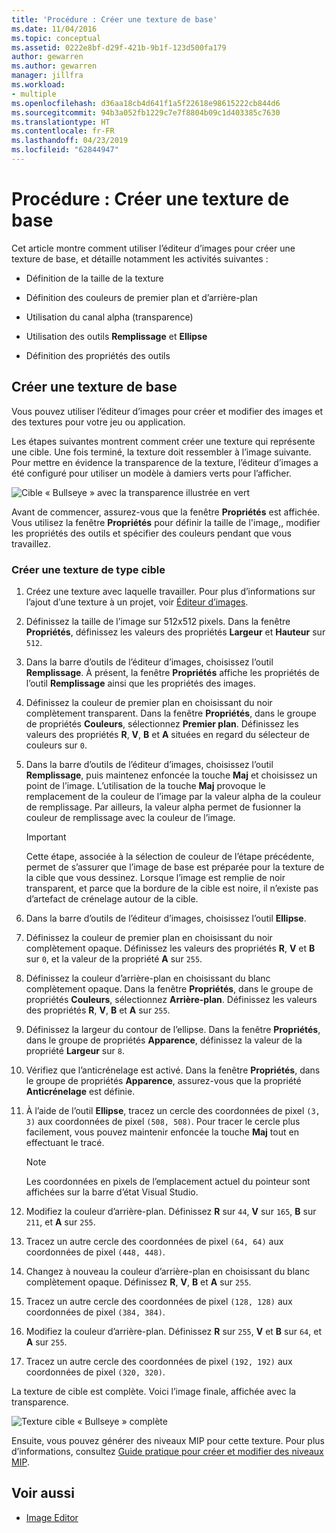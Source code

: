 ```yaml
---
title: 'Procédure : Créer une texture de base'
ms.date: 11/04/2016
ms.topic: conceptual
ms.assetid: 0222e8bf-d29f-421b-9b1f-123d500fa179
author: gewarren
ms.author: gewarren
manager: jillfra
ms.workload:
- multiple
ms.openlocfilehash: d36aa18cb4d641f1a5f22618e98615222cb844d6
ms.sourcegitcommit: 94b3a052fb1229c7e7f8804b09c1d403385c7630
ms.translationtype: HT
ms.contentlocale: fr-FR
ms.lasthandoff: 04/23/2019
ms.locfileid: "62844947"
---
```

# <a name="how-to-create-a-basic-texture"></a>Procédure : Créer une texture de base

Cet article montre comment utiliser l’éditeur d’images pour créer une texture de base, et détaille notamment les activités suivantes :

- Définition de la taille de la texture

- Définition des couleurs de premier plan et d’arrière-plan

- Utilisation du canal alpha (transparence)

- Utilisation des outils **Remplissage** et **Ellipse**

- Définition des propriétés des outils

## <a name="create-a-basic-texture"></a>Créer une texture de base

Vous pouvez utiliser l’éditeur d’images pour créer et modifier des images et des textures pour votre jeu ou application.

Les étapes suivantes montrent comment créer une texture qui représente une cible. Une fois terminé, la texture doit ressembler à l’image suivante. Pour mettre en évidence la transparence de la texture, l’éditeur d’images a été configuré pour utiliser un modèle à damiers verts pour l’afficher.

![Cible « Bullseye » avec la transparence illustrée en vert](../designers/media/digit-bullseye-texture-in-editor.png)

Avant de commencer, assurez-vous que la fenêtre **Propriétés** est affichée. Vous utilisez la fenêtre **Propriétés** pour définir la taille de l'image,, modifier les propriétés des outils et spécifier des couleurs pendant que vous travaillez.

### <a name="create-a-bullseye-target-texture"></a>Créer une texture de type cible

1. Créez une texture avec laquelle travailler. Pour plus d’informations sur l’ajout d’une texture à un projet, voir [Éditeur d’images](../designers/image-editor.md#get-started).

2. Définissez la taille de l’image sur 512x512 pixels. Dans la fenêtre **Propriétés**, définissez les valeurs des propriétés **Largeur** et **Hauteur** sur `512`.

3. Dans la barre d’outils de l’éditeur d’images, choisissez l’outil **Remplissage**. À présent, la fenêtre **Propriétés** affiche les propriétés de l’outil **Remplissage** ainsi que les propriétés des images.

4. Définissez la couleur de premier plan en choisissant du noir complètement transparent. Dans la fenêtre **Propriétés**, dans le groupe de propriétés **Couleurs**, sélectionnez **Premier plan**. Définissez les valeurs des propriétés **R**, **V**, **B** et **A** situées en regard du sélecteur de couleurs sur `0`.

5. Dans la barre d’outils de l’éditeur d’images, choisissez l’outil **Remplissage**, puis maintenez enfoncée la touche **Maj** et choisissez un point de l’image. L’utilisation de la touche **Maj** provoque le remplacement de la couleur de l’image par la valeur alpha de la couleur de remplissage. Par ailleurs, la valeur alpha permet de fusionner la couleur de remplissage avec la couleur de l’image.

    > [!IMPORTANT]
    > Cette étape, associée à la sélection de couleur de l’étape précédente, permet de s’assurer que l’image de base est préparée pour la texture de la cible que vous dessinez. Lorsque l’image est remplie de noir transparent, et parce que la bordure de la cible est noire, il n’existe pas d’artefact de crénelage autour de la cible.

6. Dans la barre d’outils de l’éditeur d’images, choisissez l’outil **Ellipse**.

7. Définissez la couleur de premier plan en choisissant du noir complètement opaque. Définissez les valeurs des propriétés **R**, **V** et **B** sur `0`, et la valeur de la propriété **A** sur `255`.

8. Définissez la couleur d’arrière-plan en choisissant du blanc complètement opaque. Dans la fenêtre **Propriétés**, dans le groupe de propriétés **Couleurs**, sélectionnez **Arrière-plan**. Définissez les valeurs des propriétés **R**, **V**, **B** et **A** sur `255`.

9. Définissez la largeur du contour de l’ellipse. Dans la fenêtre **Propriétés**, dans le groupe de propriétés **Apparence**, définissez la valeur de la propriété **Largeur** sur `8`.

10. Vérifiez que l’anticrénelage est activé. Dans la fenêtre **Propriétés**, dans le groupe de propriétés **Apparence**, assurez-vous que la propriété **Anticrénelage** est définie.

11. À l’aide de l’outil **Ellipse**, tracez un cercle des coordonnées de pixel `(3, 3)` aux coordonnées de pixel `(508, 508)`. Pour tracer le cercle plus facilement, vous pouvez maintenir enfoncée la touche **Maj** tout en effectuant le tracé.

    > [!NOTE]
    > Les coordonnées en pixels de l’emplacement actuel du pointeur sont affichées sur la barre d’état Visual Studio.

12. Modifiez la couleur d’arrière-plan. Définissez **R** sur `44`, **V** sur `165`, **B** sur `211`, et **A** sur `255`.

13. Tracez un autre cercle des coordonnées de pixel `(64, 64)` aux coordonnées de pixel `(448, 448)`.

14. Changez à nouveau la couleur d’arrière-plan en choisissant du blanc complètement opaque. Définissez **R**, **V**, **B** et **A** sur `255`.

15. Tracez un autre cercle des coordonnées de pixel `(128, 128)` aux coordonnées de pixel `(384, 384)`.

16. Modifiez la couleur d’arrière-plan. Définissez **R** sur `255`, **V** et **B** sur `64`, et **A** sur `255`.

17. Tracez un autre cercle des coordonnées de pixel `(192, 192)` aux coordonnées de pixel `(320, 320)`.

La texture de cible est complète. Voici l’image finale, affichée avec la transparence.

![Texture cible « Bullseye » complète](../designers/media/gfx_image_demo_bullseye.png)

Ensuite, vous pouvez générer des niveaux MIP pour cette texture. Pour plus d’informations, consultez [Guide pratique pour créer et modifier des niveaux MIP](../designers/how-to-create-and-modify-mip-levels.md).

## <a name="see-also"></a>Voir aussi

- [Image Editor](../designers/image-editor.md)
